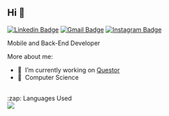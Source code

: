 ## Hi 👋

[![Linkedin Badge](https://img.shields.io/badge/-LinkedIn-blue?style=flat-square&logo=Linkedin&logoColor=white&link=https://www.linkedin.com/in/tiagobuchanelli/)](https://www.linkedin.com/in/tiagobuchanelli/)
[![Gmail Badge](https://img.shields.io/badge/-Gmail-c14438?style=flat-square&logo=Gmail&logoColor=white&link=mailto:tiagobuchanelli@gmail.com)](mailto:tiagobuchanelli@gmail.com)
[![Instagram Badge](https://img.shields.io/badge/-Instagram-purple?style=flat-square&logo=Instagram&logoColor=white&link=http://instagram.com/tiagobuchanelli)](http://instagram.com/tiagobuchanelli)

Mobile and Back-End Developer

More about me:
- :rocket:  &nbsp;I’m currently working on [Questor](http://questor.com.br/)
- :school:  &nbsp;Computer Science

<br/>

<summary>:zap: Languages Used</summary>

  <img src="https://github-readme-stats.vercel.app/api/top-langs/?username=tiagobuchanelli&layout=compact&bg_color=ffffff&text_color=333333">
<br/>


